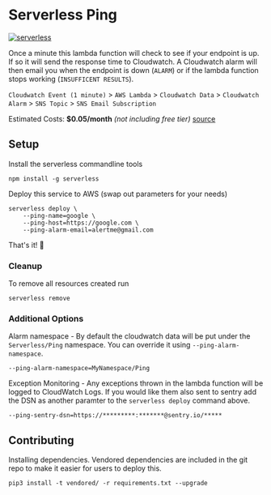 # Serverless Ping

[![serverless](http://public.serverless.com/badges/v3.svg)](http://www.serverless.com)

Once a minute this lambda function will check to see if your endpoint is up.  If so it will send the response time to Cloudwatch.  A Cloudwatch alarm will then email you when the endpoint is down (`ALARM`) or if the lambda function stops working (`INSUFFICENT RESULTS`).

`Cloudwatch Event (1 minute)` > `AWS Lambda` > `Cloudwatch Data` > `Cloudwatch Alarm` > `SNS Topic` > `SNS Email Subscription`

Estimated Costs: **$0.05/month** *(not including free tier)* [source](https://s3.amazonaws.com/lambda-tools/pricing-calculator.html)

## Setup

Install the serverless commandline tools

```
npm install -g serverless
```

Deploy this service to AWS (swap out parameters for your needs)

```
serverless deploy \
	--ping-name=google \
	--ping-host=https://google.com \
	--ping-alarm-email=alertme@gmail.com
```

That's it! 🎉

### Cleanup

To remove all resources created run

```
serverless remove
```

### Additional Options

Alarm namespace - By default the cloudwatch data will be put under the `Serverless/Ping` namespace.  You can override it using `--ping-alarm-namespace`.

```
--ping-alarm-namespace=MyNamespace/Ping
```

Exception Monitoring - Any exceptions thrown in the lambda function will be logged to CloudWatch Logs.  If you would like them also sent to sentry add the DSN as another paramter to the `serverless deploy` command above.

```
--ping-sentry-dsn=https://*********:*******@sentry.io/*****
```

## Contributing

Installing dependencies.  Vendored dependencies are included in the git repo to make it easier for users to deploy this.

```
pip3 install -t vendored/ -r requirements.txt --upgrade
```

